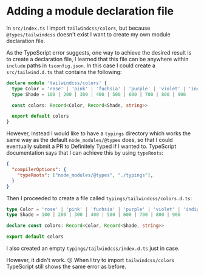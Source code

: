 # Adding a module declaration file

In `src/index.ts` I import `tailwindcss/colors`, but because `@types/tailwindcss` doesn't exist I want to create my own module declaration file.

As the TypeScript error suggests, one way to achieve the desired result is to create a declaration file, I learned that this file can be anywhere within `include` paths in `tsconfig.json`. In this case I could create a `src/tailwind.d.ts` that contains the following:

```ts
declare module 'tailwindcss/colors' {
  type Color = 'rose' | 'pink' | 'fuchsia' | 'purple' | 'violet' | 'indigo' | 'blue' | 'lightBlue' | 'cyan' | 'teal' | 'emerald' | 'green' | 'lime' | 'yellow' | 'amber' | 'orange' | 'red' | 'warmGray' | 'trueGray' | 'gray' | 'coolGray' | 'blueGray'
  type Shade = 100 | 200 | 300 | 400 | 500 | 600 | 700 | 800 | 900

  const colors: Record<Color, Record<Shade, string>>

  export default colors
}
```

However, instead I would like to have a `typings` directory which works the same way as the default `node_modules/@types` does, so that I could eventually submit a PR to Definitely Typed if I wanted to. TypeScript documentation says that I can achieve this by using `typeRoots`:

```json
{
  "compilerOptions": {
    "typeRoots": ["node_modules/@types", "./typings"],
  }
}
```

Then I proceeded to create a file called `typings/tailwindcss/colors.d.ts`:

```ts
type Color = 'rose' | 'pink' | 'fuchsia' | 'purple' | 'violet' | 'indigo' | 'blue' | 'lightBlue' | 'cyan' | 'teal' | 'emerald' | 'green' | 'lime' | 'yellow' | 'amber' | 'orange' | 'red' | 'warmGray' | 'trueGray' | 'gray' | 'coolGray' | 'blueGray'
type Shade = 100 | 200 | 300 | 400 | 500 | 600 | 700 | 800 | 900

declare const colors: Record<Color, Record<Shade, string>>

export default colors
```

I also created an empty `typings/tailwindcss/index.d.ts` just in case.

However, it didn't work. 😕 When I try to import `tailwindcss/colors` TypeScript still shows the same error as before.
